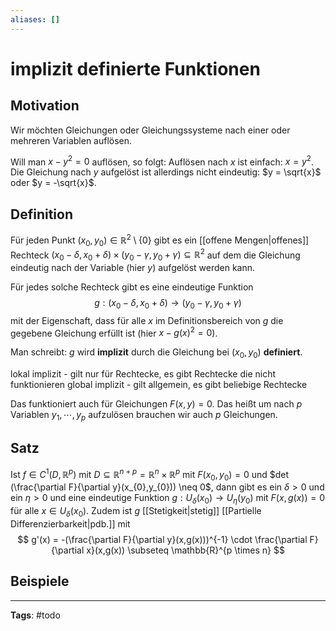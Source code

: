 ```yaml
---
aliases: []
---
```


# implizit definierte Funktionen
## Motivation
Wir möchten Gleichungen oder Gleichungssysteme nach einer oder mehreren Variablen auflösen.

Will man $x-y^{2}=0$ auflösen, so folgt:
Auflösen nach $x$ ist einfach: $x = y^{2}$.
Die Gleichung nach $y$ aufgelöst ist allerdings nicht eindeutig: $y = \sqrt{x}$ oder $y = -\sqrt{x}$.

## Definition
Für jeden Punkt $(x_{0},y_{0}) \in \mathbb{R}^{2} \setminus \{0\}$ gibt es ein [[offene Mengen|offenes]] Rechteck $(x_0-\delta,x_0+\delta) \times (y_{0}-\gamma, y_{0}+\gamma) \subseteq \mathbb{R}^{2}$ auf dem die Gleichung eindeutig nach der Variable (hier $y$) aufgelöst werden kann.

Für jedes solche Rechteck gibt es eine eindeutige Funktion
$$
g: (x_{0}-\delta,x_{0}+\delta) \to (y_{0}-\gamma, y_{0}+\gamma)
$$
mit der Eigenschaft, dass für alle $x$ im Definitionsbereich von $g$ die gegebene Gleichung erfüllt ist (hier $x-g(x)^{2}=0$).

Man schreibt: $g$ wird **implizit** durch die Gleichung bei $(x_{0}, y_{0})$ **definiert**.


lokal implizit - gilt nur für Rechtecke, es gibt Rechtecke die nicht funktionieren
global implizit - gilt allgemein, es gibt beliebige Rechtecke




Das funktioniert auch für Gleichungen $F(x,y)=0$. Das heißt um nach $p$ Variablen $y_{1}, \cdots, y_{p}$ aufzulösen brauchen wir auch $p$ Gleichungen.

## Satz
Ist $f \in C^{1}(D, \mathbb{R}^p)$ mit $D \subseteq \mathbb{R}^{n+p} = \mathbb{R}^{n} \times \mathbb{R}^{p}$ mit $F(x_{0},y_{0})=0$ und $det (\frac{\partial F}{\partial y}(x_{0},y_{0})) \neq 0$, dann gibt es ein $\delta > 0$ und ein $\eta > 0$ und eine eindeutige Funktion $g: U_{\delta}(x_{0}) \to U_{\eta}(y_{0})$ mit $F(x,g(x))=0$ für alle $x \in U_{\delta}(x_{0})$.  Zudem ist $g$ [[Stetigkeit|stetig]] [[Partielle Differenzierbarkeit|pdb.]] mit
$$
g'(x) = -(\frac{\partial F}{\partial y}(x,g(x)))^{-1} \cdot \frac{\partial F}{\partial x}(x,g(x)) \subseteq \mathbb{R}^{p \times n}
$$

## Beispiele



---
**Tags**: #todo 